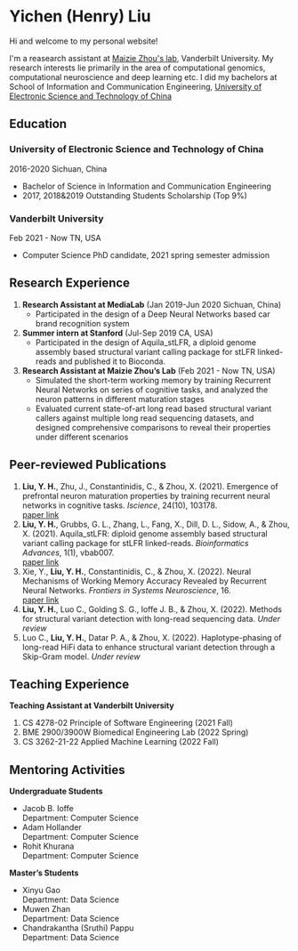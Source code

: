 # Yichen (Henry) Liu
Hi and welcome to my personal website!

I'm a reasearch assistant at [Maizie Zhou's lab](https://lab.vanderbilt.edu/maizie-zhou-lab/), Vanderbilt University. My research interests lie primarily in the area of computational genomics, computational neuroscience and deep learning etc. I did my bachelors at School of Information and Communication Engineering, [University of Electronic Science and Technology of China](https://en.uestc.edu.cn/)

## Education
### University of Electronic Science and Technology of China 
2016-2020 Sichuan, China
- Bachelor of Science in Information and Communication Engineering
- 2017, 2018&2019 Outstanding Students Scholarship (Top 9%)

### Vanderbilt University
Feb 2021 - Now TN, USA
- Computer Science PhD candidate, 2021 spring semester admission

## Research Experience
1. **Research Assistant at MediaLab** (Jan 2019-Jun 2020 Sichuan, China)
    - Participated in the design of a Deep Neural Networks based car brand recognition system
2. **Summer intern at Stanford** (Jul-Sep 2019 CA, USA)
    - Participated in the design of Aquila_stLFR, a diploid genome assembly based structural variant calling package for stLFR linked-reads and published it to Bioconda.
3. **Research Assistant at Maizie Zhou’s Lab** (Feb 2021 - Now TN, USA)
    - Simulated the short-term working memory by training Recurrent Neural Networks on series of cognitive tasks, and analyzed the neuron patterns in different maturation stages
    - Evaluated current state-of-art long read based structural variant callers against multiple long read sequencing datasets, and designed comprehensive comparisons to reveal their properties under different scenarios

## Peer-reviewed Publications
1. **Liu, Y. H.**, Zhu, J., Constantinidis, C., & Zhou, X. (2021). Emergence of prefrontal neuron maturation properties by training recurrent neural networks in cognitive tasks. _Iscience_, 24(10), 103178.  
[paper link](https://www.cell.com/iscience/fulltext/S2589-0042(21)01146-9?_returnURL=https%3A%2F%2Flinkinghub.elsevier.com%2Fretrieve%2Fpii%2FS2589004221011469%3Fshowall%3Dtrue)
2. **Liu, Y. H.**, Grubbs, G. L., Zhang, L., Fang, X., Dill, D. L., Sidow, A., & Zhou, X. (2021). Aquila_stLFR: diploid genome assembly based structural variant calling package for stLFR linked-reads. _Bioinformatics Advances_, 1(1), vbab007.  
[paper link](https://academic.oup.com/bioinformaticsadvances/article/1/1/vbab007/6300508)
3. Xie, Y., **Liu, Y. H.**, Constantinidis, C., & Zhou, X. (2022). Neural Mechanisms of Working Memory Accuracy Revealed by Recurrent Neural Networks. _Frontiers in Systems Neuroscience_, 16.  
[paper link](https://www.frontiersin.org/articles/10.3389/fnsys.2022.760864/full)
4. **Liu, Y. H.**, Luo C., Golding S. G., Ioffe J. B., & Zhou, X. (2022). Methods for structural variant detection with long-read sequencing data. _Under review_
5. Luo C., **Liu, Y. H.**, Datar P. A., & Zhou, X. (2022). Haplotype-phasing of long-read HiFi data to enhance structural variant detection through a Skip-Gram model. _Under review_

## Teaching Experience
**Teaching Assistant at Vanderbilt University**
1. CS 4278-02 Principle of Software Engineering (2021 Fall)
2. BME 2900/3900W Biomedical Engineering Lab (2022 Spring)
3. CS 3262-21-22 Applied Machine Learning (2022 Fall)

## Mentoring Activities
**Undergraduate Students**
- Jacob B. Ioffe  
Department: Computer Science
- Adam Hollander  
Department: Computer Science
- Rohit Khurana  
Department: Computer Science

**Master’s Students**
- Xinyu Gao  
Department: Data Science
- Muwen Zhan  
Department: Data Science
- Chandrakantha (Sruthi) Pappu  
Department: Data Science
